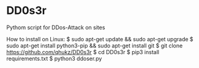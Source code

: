 # DD0s3r
Pythom script for DDos-Attack on sites


How to install on Linux:
 $ sudo apt-get update && sudo apt-get upgrade
 $ sudo apt-get install python3-pip && sudo apt-get install git
 $ git clone https://github.com/qhukz/DD0s3r
 $ cd DD0s3r
 $ pip3 install requirements.txt
 $ python3 ddoser.py
